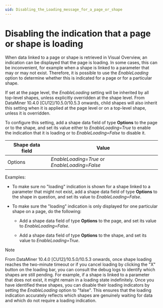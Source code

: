 ```yaml
---
uid: Disabling_the_Loading_message_for_a_page_or_shape
---
```


# Disabling the indication that a page or shape is loading

When data linked to a page or shape is retrieved in Visual Overview, an indication can be displayed that the page is loading. In some cases, this can be inconvenient, for example when a shape is linked to a parameter that may or may not exist. Therefore, it is possible to use the *EnableLoading* option to determine whether this is indicated for a page or for a particular shape.

If set at the page level, the *EnableLoading* setting will be inherited by all top-level shapes, unless explicitly overridden at the shape level. From DataMiner 10.4.0 [CU12]/10.5.0/10.5.3 onwards<!--RN 41517-->, child shapes will also inherit this setting when it is applied at the page level or on a top-level shape, unless it is overridden.

To configure this setting, add a shape data field of type **Options** to the page or to the shape, and set its value either to *EnableLoading=True* to enable the indication that it is loading or to *EnableLoading=False* to disable it.

| Shape data field | Value                                                                                               |
|------------------|-----------------------------------------------------------------------------------------------------|
| Options          | *EnableLoading=True* or *EnableLoading=False* |

Examples:

- To make sure no "loading" indication is shown for a shape linked to a parameter that might not exist, add a shape data field of type **Options** to the shape in question, and set its value to *EnableLoading=False*.

- To make sure the "loading" indication is only displayed for one particular shape on a page, do the following:

  - Add a shape data field of type **Options** to the page, and set its value to *EnableLoading=False*.

  - Add a shape data field of type **Options** to the shape, and set its value to *EnableLoading=True*.

> [!NOTE]
> From DataMiner 10.4.0 [CU12]/10.5.0/10.5.3 onwards<!--RN 41517-->, once shape loading reaches the two-minute timeout or if you cancel loading by clicking the "X" button on the loading bar, you can consult the debug logs to identify which shapes are still pending. For example, if a shape is linked to a parameter that does not exist, it might remain in a loading state indefinitely. Once you have identified these shapes, you can disable their loading indicators by setting the *EnableLoading* option to "false". This ensures that the loading indication accurately reflects which shapes are genuinely waiting for data and which do not require a loading indication.
